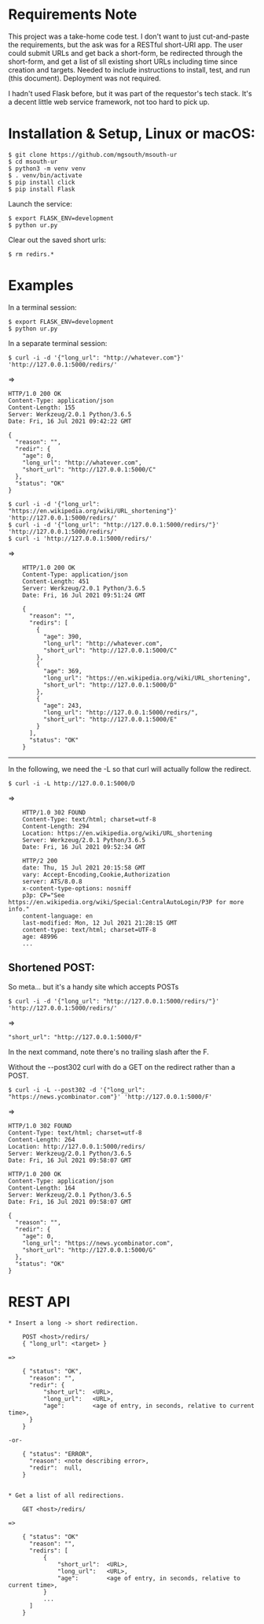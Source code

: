 # Requirements Note

This project was a take-home code test. I don't want to just cut-and-paste
the requirements, but the ask was for a RESTful short-URI app. The user could
submit URLs and get back a short-form, be redirected through the short-form,
and get a list of sll existing short URLs including time since creation and
targets. Needed to include instructions to install, test, and run (this
document). Deployment was not required.

I hadn't used Flask before, but it was part of the requestor's tech stack.
It's a decent little web service framework, not too hard to pick up.

# Installation & Setup, Linux or macOS:

    $ git clone https://github.com/mgsouth/msouth-ur
    $ cd msouth-ur
    $ python3 -m venv venv
    $ . venv/bin/activate
    $ pip install click
    $ pip install Flask

Launch the service:

    $ export FLASK_ENV=development
    $ python ur.py

Clear out the saved short urls:

    $ rm redirs.*

# Examples

In a terminal session:

    $ export FLASK_ENV=development
    $ python ur.py

In a separate terminal session:

    $ curl -i -d '{"long_url": "http://whatever.com"}' 'http://127.0.0.1:5000/redirs/'

=>

    HTTP/1.0 200 OK
    Content-Type: application/json
    Content-Length: 155
    Server: Werkzeug/2.0.1 Python/3.6.5
    Date: Fri, 16 Jul 2021 09:42:22 GMT
    
    {
      "reason": "",
      "redir": {
        "age": 0,
        "long_url": "http://whatever.com",
        "short_url": "http://127.0.0.1:5000/C"
      },
      "status": "OK"
    }

    $ curl -i -d '{"long_url": "https://en.wikipedia.org/wiki/URL_shortening"}' 'http://127.0.0.1:5000/redirs/'
    $ curl -i -d '{"long_url": "http://127.0.0.1:5000/redirs/"}' 'http://127.0.0.1:5000/redirs/'
    $ curl -i 'http://127.0.0.1:5000/redirs/'

=>

        HTTP/1.0 200 OK
        Content-Type: application/json
        Content-Length: 451
        Server: Werkzeug/2.0.1 Python/3.6.5
        Date: Fri, 16 Jul 2021 09:51:24 GMT
        
        {
          "reason": "",
          "redirs": [
            {
              "age": 390,
              "long_url": "http://whatever.com",
              "short_url": "http://127.0.0.1:5000/C"
            },
            {
              "age": 369,
              "long_url": "https://en.wikipedia.org/wiki/URL_shortening",
              "short_url": "http://127.0.0.1:5000/D"
            },
            {
              "age": 243,
              "long_url": "http://127.0.0.1:5000/redirs/",
              "short_url": "http://127.0.0.1:5000/E"
            }
          ],
          "status": "OK"
        }
        
-----

In the following, we need the -L so that curl will actually follow the redirect.

    $ curl -i -L http://127.0.0.1:5000/D
=>

        HTTP/1.0 302 FOUND
        Content-Type: text/html; charset=utf-8
        Content-Length: 294
        Location: https://en.wikipedia.org/wiki/URL_shortening
        Server: Werkzeug/2.0.1 Python/3.6.5
        Date: Fri, 16 Jul 2021 09:52:34 GMT
        
        HTTP/2 200
        date: Thu, 15 Jul 2021 20:15:58 GMT
        vary: Accept-Encoding,Cookie,Authorization
        server: ATS/8.0.8
        x-content-type-options: nosniff
        p3p: CP="See https://en.wikipedia.org/wiki/Special:CentralAutoLogin/P3P for more info."
        content-language: en
        last-modified: Mon, 12 Jul 2021 21:28:15 GMT
        content-type: text/html; charset=UTF-8
        age: 48996
        ...
        
## Shortened POST:

So meta... but it's a handy site which accepts POSTs

    $ curl -i -d '{"long_url": "http://127.0.0.1:5000/redirs/"}' 'http://127.0.0.1:5000/redirs/'

=>

    "short_url": "http://127.0.0.1:5000/F"

In the next command, note there's no trailing slash after the F.

Without the --post302 curl with do a GET on the redirect rather than a POST.

    $ curl -i -L --post302 -d '{"long_url": "https://news.ycombinator.com"}' 'http://127.0.0.1:5000/F'

=>

    HTTP/1.0 302 FOUND
    Content-Type: text/html; charset=utf-8
    Content-Length: 264
    Location: http://127.0.0.1:5000/redirs/
    Server: Werkzeug/2.0.1 Python/3.6.5
    Date: Fri, 16 Jul 2021 09:58:07 GMT
    
    HTTP/1.0 200 OK
    Content-Type: application/json
    Content-Length: 164
    Server: Werkzeug/2.0.1 Python/3.6.5
    Date: Fri, 16 Jul 2021 09:58:07 GMT
    
    {
      "reason": "",
      "redir": {
        "age": 0,
        "long_url": "https://news.ycombinator.com",
        "short_url": "http://127.0.0.1:5000/G"
      },
      "status": "OK"
    }
        
# REST API

    * Insert a long -> short redirection.

        POST <host>/redirs/
        { "long_url": <target> }

    =>

        { "status": "OK",
          "reason": "",
          "redir": {
              "short_url":  <URL>,
              "long_url":   <URL>,
              "age":        <age of entry, in seconds, relative to current time>,
          }
        }

    -or-

        { "status": "ERROR",
          "reason": <note describing error>,
          "redir":  null,
        }


    * Get a list of all redirections.

        GET <host>/redirs/

    =>

        { "status": "OK"
          "reason": "",
          "redirs": [
              {
                  "short_url":  <URL>,
                  "long_url":   <URL>,
                  "age":        <age of entry, in seconds, relative to current time>,
              }
              ...
          ]
        }

